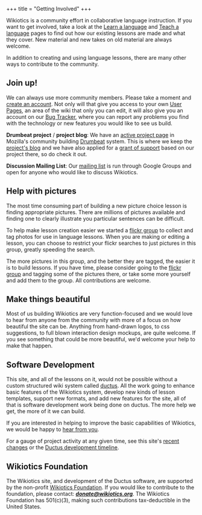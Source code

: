 +++
title = "Getting Involved"
+++

Wikiotics is a community effort in collaborative language instruction.
If you want to get involved, take a look at the [Learn a
language](/en/Take_a_lesson) and [Teach a language](/en/Make_a_lesson)
pages to find out how our existing lessons are made and what they cover.
New material and new takes on old material are always welcome.

In addition to creating and using language lessons, there are many other
ways to contribute to the community.

## Join up\!

We can always use more community members. Please take a moment and
[create an account](/special/create_account). Not only will that give
you access to your own [User Pages](/en/User_Pages), an area of the wiki
that only you can edit, it will also give you an account on our [Bug
Tracker](http://code.ductus.us/), where you can report any problems you
find with the technology or new features you would like to see us build.

**Drumbeat project** / **project blog**: We have an [active project
page](https://www.drumbeat.org/project/wikiotics-tools-and-materials-collaborative-language-education)
in Mozilla's community building [Drumbeat](https://www.drumbeat.org)
system. This is where we keep the [project's
blog](https://www.drumbeat.org/project/wikiotics-tools-and-materials-collaborative-language-education/blog)
and we have also applied for a [grant of
support](http://www.mozilla.org/grants/education-fellowship.html) based
on our project there, so do check it out.

**Discussion Mailing List**: Our [mailing
list](http://groups.google.com/group/wikiotics) is run through Google
Groups and open for anyone who would like to discuss Wikiotics.

## Help with pictures

The most time consuming part of building a new picture choice lesson is
finding appropriate pictures. There are millions of pictures available
and finding one to clearly illustrate you particular sentences can be
difficult.

To help make lesson creation easier we started a [flickr
group](http://www.flickr.com/groups/wikiotics/) to collect and tag
photos for use in language lessons. When you are making or editing a
lesson, you can choose to restrict your flickr searches to just pictures
in this group, greatly speeding the search.

The more pictures in this group, and the better they are tagged, the
easier it is to build lessons. If you have time, please consider going
to the [flickr group](http://www.flickr.com/groups/wikiotics/) and
tagging some of the pictures there, or take some more yourself and add
them to the group. All contributions are welcome.

## Make things beautiful

Most of us building Wikiotics are very function-focused and we would
love to hear from anyone from the community with more of a focus on how
beautiful the site can be. Anything from hand-drawn logos, to css
suggestions, to full blown interaction design mockups, are quite
welcome. If you see something that could be more beautiful, we'd welcome
your help to make that happen.

## Software Development

This site, and all of the lessons on it, would not be possible without a
custom structured wiki system called [ductus](http://ductus.us/). All
the work going to enhance basic features of the Wikiotics system,
develop new kinds of lesson templates, support new formats, and add new
features for the site, all of that is software development work being
done on ductus. The more help we get, the more of it we can build.

If you are interested in helping to improve the basic capabilities of
Wikiotics, we would be happy to [hear from
you](http://alpha.wikiotics.org/wiki/contact).

For a gauge of project activity at any given time, see this site's
[recent changes](/special/recent_changes) or the [Ductus development
timeline](http://code.ductus.us/timeline).

## Wikiotics Foundation

The Wikiotics site, and development of the Ductus software, are
supported by the non-profit [Wikiotics
Foundation](/en/Wikiotics_Foundation). If you would like to contribute
to the foundation, please contact: ***donate@wikiotics.org***. The
Wikiotics Foundation has 501(c)(3), making such contributions
tax-deductible in the United States.
